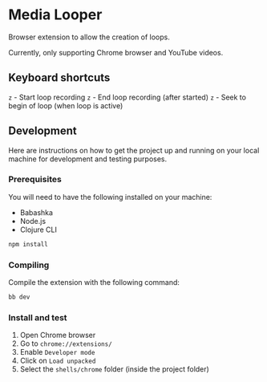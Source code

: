 # Media Looper

Browser extension to allow the creation of loops.

Currently, only supporting Chrome browser and YouTube videos.

## Keyboard shortcuts

`z` - Start loop recording
`z` - End loop recording (after started)
`z` - Seek to begin of loop (when loop is active)

## Development

Here are instructions on how to get the project up and running on your local machine for development and testing purposes.

### Prerequisites

You will need to have the following installed on your machine:

- Babashka
- Node.js
- Clojure CLI

```bash
npm install
```

### Compiling

Compile the extension with the following command:

```bash
bb dev
```

### Install and test

1. Open Chrome browser
2. Go to `chrome://extensions/`
3. Enable `Developer mode`
4. Click on `Load unpacked`
5. Select the `shells/chrome` folder (inside the project folder)
